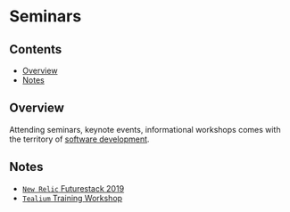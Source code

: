 # Seminars

## Contents
- [Overview](#overview)
- [Notes](#notes)

## Overview
Attending seminars, keynote events, informational workshops comes with the territory of [software development]().

## Notes
- [`New Relic` Futurestack 2019](https://github.com/efournier92/Notes/blob/master/Seminars/NewRelicFuturestack2019)
- [`Tealium` Training Workshop](https://github.com/efournier92/Notes/blob/master/Seminars/TealiumTrainingWorkshop2019/TealiumTrainingWorkshop2019.md)

